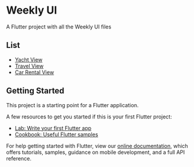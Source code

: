 # **Weekly UI**

A Flutter project with all the Weekly UI files

## List
- [Yacht View](https://github.com/hexoncode/weekly_ui/blob/master/lib/yacht_view.dart)
- [Travel View](https://github.com/hexoncode/weekly_ui/blob/master/lib/travel_view.dart)
- [Car Rental View](https://github.com/hexoncode/weekly_ui/blob/master/lib/car_rental_view.dart)

## Getting Started

This project is a starting point for a Flutter application.

A few resources to get you started if this is your first Flutter project:

- [Lab: Write your first Flutter app](https://flutter.dev/docs/get-started/codelab)
- [Cookbook: Useful Flutter samples](https://flutter.dev/docs/cookbook)

For help getting started with Flutter, view our
[online documentation](https://flutter.dev/docs), which offers tutorials,
samples, guidance on mobile development, and a full API reference.
